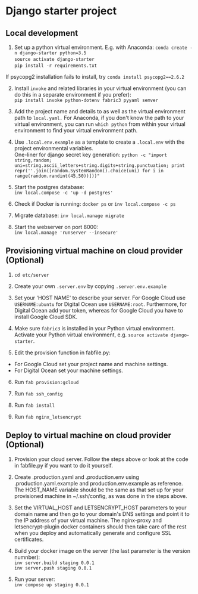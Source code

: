 Django starter project
======================
Local development
-----------------
1. Set up a python virtual environment. E.g. with Anaconda:
`conda create -n django-starter python=3.5`  
`source activate django-starter`  
`pip install -r requirements.txt`

If psycopg2 installation fails to install, try `conda install psycopg2==2.6.2`

2. Install `invoke` and related libraries in your virtual environment (you can do this in a separate environment if you prefer):  
`pip install invoke python-dotenv fabric3 pyyaml semver`  

3. Add the project name and details to as well as the virtual environment path to `local.yaml.` For Anaconda, if you don't know the path to your virtual environment, you can run `which python` from within your virtual environment to find your virtual environment path.

4. Use `.local.env.example` as a template to create a `.local.env` with the project environmental variables.  
 One-liner for django secret key generation:
 `python -c "import string,random; uni=string.ascii_letters+string.digits+string.punctuation; print repr(''.join([random.SystemRandom().choice(uni) for i in range(random.randint(45,50))]))"`

6. Start the postgres database:  
`inv local.compose -c 'up -d postgres'`

7. Check if Docker is running:
`docker ps` or `inv local.compose -c ps`

8. Migrate database:
`inv local.manage migrate`

9. Start the webserver on port 8000:  
`inv local.manage 'runserver --insecure'`

Provisioning virtual machine on cloud provider (Optional)
---------------------------------------------------------

1. `cd etc/server`

2. Create your own `.server.env` by copying `.server.env.example`

3. Set your 'HOST NAME' to describe your server. For Google Cloud use `USERNAME:ubuntu`  for Digital Ocean use `USERNAME:root`. Furthermore, for Digital Ocean add your token, whereas for Google Cloud you have to install Google Cloud SDK.

4. Make sure `fabric3` is installed in your Python virtual environment. Activate your Python virtual environment, e.g. `source activate django-starter`.

5. Edit the provision function in fabfile.py:
- For Google Cloud set your project name and machine settings. 
- For Digital Ocean set your machine settings.

6. Run `fab provision:gcloud`

7. Run `fab ssh_config`

8. Run `fab install`

9. Run `fab nginx_letsencrypt`


Deploy to virtual machine on cloud provider (Optional)
------------------------------------------------------

1. Provision your cloud server. Follow the steps above or look at the code in fabfile.py if you want to do it yourself.  

2. Create .production.yaml and .production.env using .production.yaml.example and production.env.example as reference. The HOST_NAME variable should be the same as that set up for your provisioned machine in ~/.ssh/config, as was done in the steps above.  

3. Set the VIRTUAL_HOST and LETSENCRYPT_HOST parameters to your domain name and then go to your domain's DNS settings and point it to the IP address of your virtual machine. The nginx-proxy and letsencrypt-plugin docker containers should then take care of the rest when you deploy and automatically generate and configure SSL certificates.  

4. Build your docker image on the server (the last parameter is the version numnber):  
   `inv server.build staging 0.0.1`  
   `inv server.push staging 0.0.1`  
   
5. Run your server:  
    `inv compose up staging 0.0.1`  

